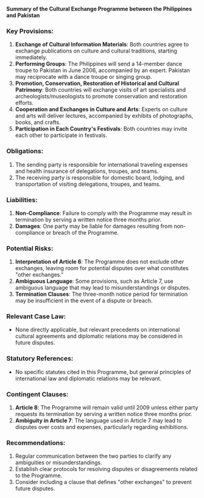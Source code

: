 **Summary of the Cultural Exchange Programme between the Philippines and Pakistan**

### Key Provisions:

1. **Exchange of Cultural Information Materials**: Both countries agree to exchange publications on culture and cultural traditions, starting immediately.
2. **Performing Groups**: The Philippines will send a 14-member dance troupe to Pakistan in June 2006, accompanied by an expert. Pakistan may reciprocate with a dance troupe or singing group.
3. **Promotion, Conservation, Restoration of Historical and Cultural Patrimony**: Both countries will exchange visits of art specialists and archeologists/museologists to promote conservation and restoration efforts.
4. **Cooperation and Exchanges in Culture and Arts**: Experts on culture and arts will deliver lectures, accompanied by exhibits of photographs, books, and crafts.
5. **Participation in Each Country's Festivals**: Both countries may invite each other to participate in festivals.

### Obligations:

1. The sending party is responsible for international traveling expenses and health insurance of delegations, troupes, and teams.
2. The receiving party is responsible for domestic board, lodging, and transportation of visiting delegations, troupes, and teams.

### Liabilities:

1. **Non-Compliance**: Failure to comply with the Programme may result in termination by serving a written notice three months prior.
2. **Damages**: One party may be liable for damages resulting from non-compliance or breach of the Programme.

### Potential Risks:

1. **Interpretation of Article 6**: The Programme does not exclude other exchanges, leaving room for potential disputes over what constitutes "other exchanges."
2. **Ambiguous Language**: Some provisions, such as Article 7, use ambiguous language that may lead to misunderstandings or disputes.
3. **Termination Clauses**: The three-month notice period for termination may be insufficient in the event of a dispute or breach.

### Relevant Case Law:

* None directly applicable, but relevant precedents on international cultural agreements and diplomatic relations may be considered in future disputes.

### Statutory References:

* No specific statutes cited in this Programme, but general principles of international law and diplomatic relations may be relevant.

### Contingent Clauses:

1. **Article 8**: The Programme will remain valid until 2009 unless either party requests its termination by serving a written notice three months prior.
2. **Ambiguity in Article 7**: The language used in Article 7 may lead to disputes over costs and expenses, particularly regarding exhibitions.

### Recommendations:

1. Regular communication between the two parties to clarify any ambiguities or misunderstandings.
2. Establish clear protocols for resolving disputes or disagreements related to the Programme.
3. Consider including a clause that defines "other exchanges" to prevent future disputes.